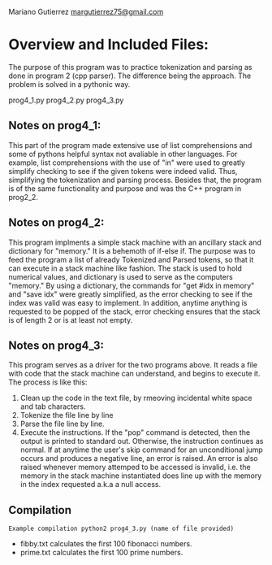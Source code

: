 Mariano Gutierrez
margutierrez75@gmail.com

# Overview and Included Files:
The purpose of this program was to practice tokenization and parsing as done in
program 2 (cpp parser). The difference being the approach. The problem is solved in a pythonic way.

prog4_1.py
prog4_2.py
prog4_3.py

## Notes on prog4_1:
   This part of the program made extensive use of list comprehensions and some 
   of pythons helpful syntax not avaliable in other languages. For example, list
   comprehensions with the use of "in" were used to greatly simplify checking
   to see if the given tokens were indeed valid. Thus, simplifying the tokenization
   and parsing process. Besides that, the program is of the same functionality and purpose and was the C++
   program in prog2_2. 
    
## Notes on prog4_2:
   This program implments a simple stack machine with
   an ancillary stack and dictionary for "memory." It is a behemoth of if-else if. 
   The purpose was to feed the program  a list of already Tokenized and Parsed tokens, 
   so that it can execute in a stack machine like fashion. 
   The stack is used to hold numerical values, and dictionary is used 
   to serve as the computers "memory." By using a dictionary, the commands for
   "get #idx in memory" and "save idx" were greatly simplified, as the error checking to 
   see if the index was valid was easy to implement. In addition, anytime anything
   is requested to be popped of the stack, error checking ensures that the stack
   is of length 2 or is at least not empty. 

## Notes on prog4_3:
   This program serves as a driver for the two programs above. It reads a file with
   code that the stack machine can understand, and begins to execute it.
   The process is like this:
   1) Clean up the code in the text file, by rmeoving incidental white space and tab
   characters.
   2) Tokenize the file line by line
   3) Parse the file line by line.
   4) Execute the instructions. If the "pop" command is detected, then the output is
   printed to standard out. Otherwise, the instruction continues as normal.
   If at anytime the user's skip command for an unconditional jump occurs and produces
   a negative line, an error is raised. An error is also raised whenever memory attemped to
   be accessed is invalid, i.e. the memory in the stack machine instantiated does line up with the memory
   in the index requested a.k.a a null access. 
   
   ## Compilation 
   ``` Example compilation python2 prog4_3.py (name of file provided) ```
   - fibby.txt calculates the first 100 fibonacci numbers.
   - prime.txt calculates the first 100 prime numbers.
    
    
    
    
